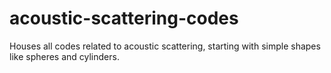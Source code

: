 # acoustic-scattering-codes
Houses all codes related to acoustic scattering, starting with simple shapes like spheres and cylinders.
